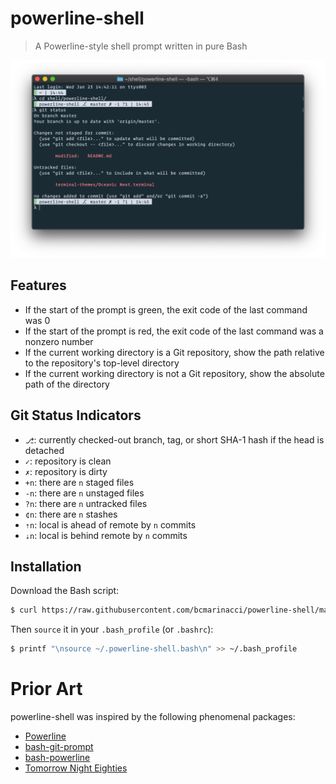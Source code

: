 # powerline-shell

> A Powerline-style shell prompt written in pure Bash

![powerline-shell](https://raw.githubusercontent.com/bcmarinacci/powerline-shell/master/screenshot.png)

## Features

- If the start of the prompt is green, the exit code of the last command was 0
- If the start of the prompt is red, the exit code of the last command was a nonzero number
- If the current working directory is a Git repository, show the path relative to the repository's top-level directory
- If the current working directory is not a Git repository, show the absolute path of the directory

## Git Status Indicators

- `⎇`: currently checked-out branch, tag, or short SHA-1 hash if the head is detached
- `✓`: repository is clean
- `✗`: repository is dirty
- `+n`: there are `n` staged files
- `-n`: there are `n` unstaged files
- `?n`: there are `n` untracked files
- `¢n`: there are `n` stashes
- `⇡n`: local is ahead of remote by `n` commits
- `⇣n`: local is behind remote by `n` commits

## Installation

Download the Bash script:

```bash
$ curl https://raw.githubusercontent.com/bcmarinacci/powerline-shell/master/powerline-shell.bash > ~/.powerline-shell.bash
```

Then `source` it in your `.bash_profile` (or `.bashrc`):

```bash
$ printf "\nsource ~/.powerline-shell.bash\n" >> ~/.bash_profile
```

# Prior Art

powerline-shell was inspired by the following phenomenal packages:
- [Powerline](https://github.com/powerline/powerline)
- [bash-git-prompt](https://github.com/magicmonty/bash-git-prompt)
- [bash-powerline](https://github.com/riobard/bash-powerline)
- [Tomorrow Night Eighties](https://github.com/chriskempson/tomorrow-theme)
